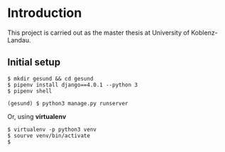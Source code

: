 # Introduction

This project is carried out as the master thesis at University of Koblenz-Landau.

## Initial setup

```shell
$ mkdir gesund && cd gesund
$ pipenv install django==4.0.1 --python 3
$ pipenv shell

(gesund) $ python3 manage.py runserver
```

Or, using <b>virtualenv</b>

```
$ virtualenv -p python3 venv
$ sourve venv/bin/activate
$
```